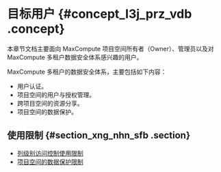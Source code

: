 # 目标用户 {#concept_l3j_prz_vdb .concept}

本章节文档主要面向 MaxCompute 项目空间所有者（Owner）、管理员以及对 MaxCompute 多租户数据安全体系感兴趣的用户。

MaxCompute 多租户的数据安全体系，主要包括如下内容：

-   用户认证。
-   项目空间的用户与授权管理。
-   跨项目空间的资源分享。
-   项目空间的数据保护。

## 使用限制 {#section_xng_nhn_sfb .section}

-   [列级别访问控制使用限制](intl.zh-CN/用户指南/安全指南/列级别访问控制.md#section_hyb_bbb_wdb)
-   [项目空间的数据保护限制](intl.zh-CN/用户指南/安全指南/项目空间的数据保护.md#section_v1d_h31_wdb)


